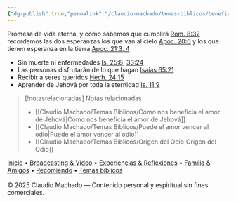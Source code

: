 ```yaml
---
{"dg-publish":true,"permalink":"/claudio-machado/temas-biblicos/beneficios-futuros-del-sacrificio-de-jesus/"}
---
```


Promesa de vida eterna, y cómo sabemos que cumplirá [Rom. 8:32](https://wol.jw.org/es/wol/bc/r4/lp-s/2025244/11/0) recordemos las dos esperanzas los que van al cielo [Apoc. 20:6](https://wol.jw.org/es/wol/bc/r4/lp-s/2025244/12/0) y los que tienen esperanza en la tierra [Apoc. 21:3, 4](https://wol.jw.org/es/wol/bc/r4/lp-s/2025244/13/0) 
- Sin muerte ni enfermedades [Is. 25:8](https://wol.jw.org/es/wol/b/r4/lp-s/nwtsty/23/25#v=23:25:8); [33:24](https://wol.jw.org/es/wol/b/r4/lp-s/nwtsty/23/33#v=23:33:24) 
- Las personas disfrutarán de lo que hagan [Isaías  65:21](https://wol.jw.org/es/wol/bc/r4/lp-s/2025244/15/1) 
- Recibir a seres queridos [Hech. 24:15](https://wol.jw.org/es/wol/b/r4/lp-s/nwtsty/44/24#v=44:24:15)
- Aprender de Jehová por toda la eternidad [Is. 11:9](https://wol.jw.org/es/wol/b/r4/lp-s/nwtsty/23/11#v=23:11:9) 


> [!notasrelacionadas] Notas relacionadas
> - [[Claudio Machado/Temas Bíblicos/Cómo nos beneficia el amor de Jehová\|Cómo nos beneficia el amor de Jehová]]
> - [[Claudio Machado/Temas Bíblicos/Puede el amor vencer al odio\|Puede el amor vencer al odio]]
> - [[Claudio Machado/Temas Bíblicos/Origen del Odio\|Origen del Odio]]

<div class="pie-simple">
  <a href="https://mis-apuntes-psi.vercel.app/">Inicio</a> •
  <a href="https://mis-apuntes-psi.vercel.app/claudio-machado/brodcasting-and-videos/principial-brodcasting-and-video/">Broadcasting & Video</a> •
  <a href="https://mis-apuntes-psi.vercel.app/claudio-machado/experiencias-and-reflexiones/experiencias-and-reflexiones/">Experiencias & Reflexiones</a> •
  <a href="https://mis-apuntes-psi.vercel.app/claudio-machado/familia-and-amigos/familia-and-amigos/">Familia & Amigos</a> •
  <a href="https://mis-apuntes-psi.vercel.app/claudio-machado/recomendaciones/recomiendo/">Recomiendo</a> •
  <a href="https://mis-apuntes-psi.vercel.app/claudio-machado/temas-biblicos/temas-biblicos/">Temas bíblicos</a>
  <br><br>
  <span class="legal">© 2025 Claudio Machado — Contenido personal y espiritual sin fines comerciales.</span>
</div>